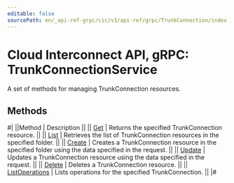 ```yaml
---
editable: false
sourcePath: en/_api-ref-grpc/cic/v1/api-ref/grpc/TrunkConnection/index.md
---
```


# Cloud Interconnect API, gRPC: TrunkConnectionService

A set of methods for managing TrunkConnection resources.

## Methods

#|
||Method | Description ||
|| [Get](get.md) | Returns the specified TrunkConnection resource. ||
|| [List](list.md) | Retrieves the list of TrunkConnection resources in the specified folder. ||
|| [Create](create.md) | Creates a TrunkConnection resource in the specified folder using the data specified in the request. ||
|| [Update](update.md) | Updates a TrunkConnection resource using the data specified in the request. ||
|| [Delete](delete.md) | Deletes a TrunkConnection resource. ||
|| [ListOperations](listOperations.md) | Lists operations for the specified TrunkConnection. ||
|#
